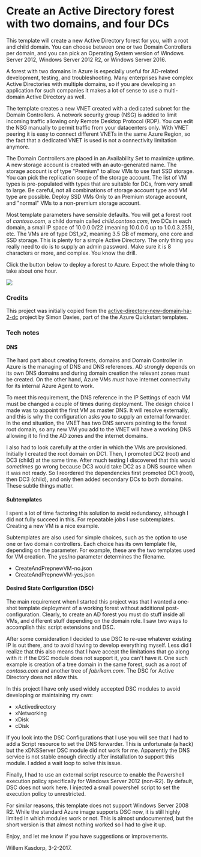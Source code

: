 # Create an Active Directory forest with two domains, and four DCs

This template will create a new Active Directory forest for you, with a 
root and child domain. You can choose between one or two Domain 
Controllers per domain, and you can pick an Operating System version of 
Windows Server 2012, Windows Server 2012 R2, or Windows Server 2016. 

A forest with two domains in Azure is especially useful for AD-related 
development, testing, and troubleshooting. Many enterprises have complex 
Active Directories with multiple domains, so if you are developing an 
application for such companies it makes a lot of sense to use a 
multi-domain Active Directory as well. 

The template creates a new VNET created with a dedicated subnet for the 
Domain Controllers. A network security group (NSG) is added to limit 
incoming traffic allowing only Remote Desktop Protocol (RDP). You can 
edit the NSG manually to permit traffic from your datacenters only. With 
VNET peering it is easy to connect different VNETs in the same Azure 
Region, so the fact that a dedicated VNET is used is not a connectivity 
limitation anymore. 

The Domain Controllers are placed in an Availability Set to maximize 
uptime. A new storage account is created with an auto-generated name. 
The storage account is of type "Premium" to allow VMs to use fast SSD 
storage. You can pick the replication scope of the storage account. The 
list of VM types is pre-populated with types that are suitable for DCs, 
from very small to large. Be careful, not all combinations of storage 
account type and VM type are possible. Deploy SSD VMs Only to an Premium 
storage account, and "normal" VMs to a non-premium storage account. 

Most template parameters have sensible defaults. You will get a forest 
root of _contoso.com_, a child domain called _child.contoso.com_, two 
DCs in each domain, a small IP space of 10.0.0.0/22 (meaning 10.0.0.0 up 
to 1.0.0.3.255), etc. The VMs are of type DS1_v2, meaning 3.5 GB of 
memory, one core and SSD storage. This is plenty for a simple Active 
Directory. The only thing you really need to do is to supply an admin 
password. Make sure it is 8 characters or more, and complex. You know 
the drill. 

Click the button below to deploy a forest to Azure. 
Expect the whole thing to take about one hour. 

<a href="https://portal.azure.com/#create/Microsoft.Template/uri/https%3A%2F%2Fraw.githubusercontent.com%2Fwkasdorp%2Fforest-2-domains%2Fmaster%2Fazuredeploy.json" target="_blank">
    <img src="http://azuredeploy.net/deploybutton.png"/>
</a>


### Credits

This project was initially copied from the
 <a href="https://github.com/Azure/azure-quickstart-templates/tree/master/active-directory-new-domain-ha-2-dc"> active-directory-new-domain-ha-2-dc</a> 
project by Simon Davies, part of the the Azure Quickstart templates.

### Tech notes
#### DNS
The hard part about creating forests, domains and Domain Controller in 
Azure is the managing of DNS and DNS references. AD strongly depends on 
its own DNS domains and during domain creation the relevant zones must 
be created. On the other hand, Azure VMs _must_ have internet 
connectivity for its internal Azure Agent to work. 

To meet this requirement, the DNS reference in the IP Settings of each 
VM must be changed a couple of times during deployment. The design 
choice I made was to appoint the first VM as master DNS. It will resolve 
externally, and this is why the configuration asks you to supply an 
external forwarder. In the end situation, the VNET has two DNS servers 
pointing to the forest root domain, so any new VM you add to the VNET 
will have a working DNS allowing it to find the AD zones and the 
internet domains. 

I also had to look carefully at the order in which the VMs are provisioned.
Initially I created the root domain on DC1. Then, I promoted DC2 (root)
and DC3 (child) at the same time. After much testing I discovered that this
would _sometimes_ go wrong because DC3 would take DC2 as a DNS source
when it was not ready. So I reordered the dependencies first promoted DC1 (root), 
then DC3 (child), and only then added secondary DCs to both domains.
These subtle things matter. 

#### Subtemplates
I spent a lot of time factoring this solution to avoid redundancy, 
although I did not fully succeed in this. For repeatable jobs I use 
subtemplates. Creating a new VM is a nice example. 

Subtemplates are also used for simple choices, such as the option to use 
one or two domain controllers. Each choice has its own template file, 
depending on the parameter. For example, these are the two templates 
used for VM creation. The yes/no parameter determines the filename. 

* CreateAndPrepnewVM-no.json
* CreateAndPrepnewVM-yes.json

#### Desired State Configuration (DSC)

The main requirement when I started this project was that I wanted a 
one-shot template deployment of a working forest without additional 
post-configuration. Clearly, to create an AD forest you must do stuff 
inside all VMs, and different stuff depending on the domain role. I saw 
two ways to accomplish this: script extensions and DSC. 

After some consideration I decided to use DSC to re-use whatever 
existing IP is out there, and to avoid having to develop everything 
myself. Less did I realize that this also means that I have accept the 
limitations that go along with it: if the DSC module does not support 
it, you can't have it. One such example is creation of a tree domain in 
the same forest, such as a root of _contoso.com_ and another tree of 
_fabrikam.com_. The DSC for Active Directory does not allow this. 

In this project I have only used widely accepted DSC modules to avoid 
developing or maintaining my own: 

* xActivedirectory
* xNetworking
* xDisk
* cDisk

If you look into the DSC Configurations that I use you will see that I 
had to add a Script resource to set the DNS forwarder. This is 
unfortunate (a hack) but the xDNSServer DSC module did not work for me. 
Apparently the DNS service is not stable enough directly after 
installation to support this module. I added a wait loop to solve this 
issue. 

Finally, I had to use an external script resource to enable the 
Powershell execution policy specifically for Windows Server 2012 
(non-R2). By default, DSC does not work here. I injected a small 
powershell script to set the execution policy to unrestricted. 

For similar reasons, this template does not support Windows Server 2008 
R2. While the standard Azure image supports DSC now, it is still highly 
limited in which modules work or not. This is almost undocumented, but 
the short version is that almost nothing worked so I had to give it up. 


Enjoy, and let me know if you have suggestions or improvements. 

Willem Kasdorp, 3-2-2017. 

